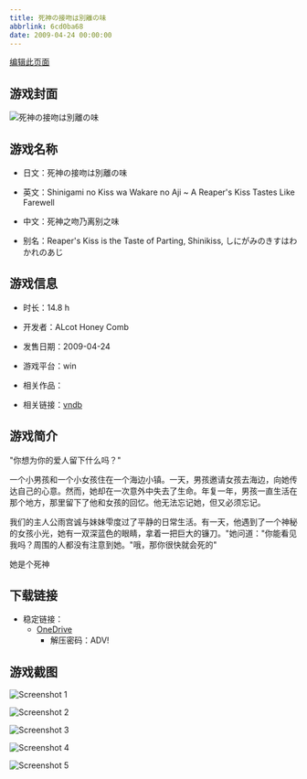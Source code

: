 ```yaml
---
title: 死神の接吻は別離の味
abbrlink: 6cd0ba68
date: 2009-04-24 00:00:00
---
```

[编辑此页面](https://github.com/ACG-3/ADV3-source/blob/main/source/_posts/games/%E6%AD%BB%E7%A5%9E%E3%81%AE%E6%8E%A5%E5%90%BB%E3%81%AF%E5%88%A5%E9%9B%A2%E3%81%AE%E5%91%B3.md)

## 游戏封面

![死神の接吻は別離の味](https://pan.timero.xyz/d/onedrive/img_lib_001/%E6%AD%BB%E7%A5%9E%E3%81%AE%E6%8E%A5%E5%90%BB%E3%81%AF%E5%88%A5%E9%9B%A2%E3%81%AE%E5%91%B3_cover.avif)


## 游戏名称

- 日文：死神の接吻は別離の味
- 英文：Shinigami no Kiss wa Wakare no Aji ~ A Reaper's Kiss Tastes Like Farewell
- 中文：死神之吻乃离别之味

- 别名：Reaper's Kiss is the Taste of Parting, Shinikiss, しにがみのきすはわかれのあじ


## 游戏信息

- 时长：14.8 h
- 开发者：ALcot Honey Comb
- 发售日期：2009-04-24
- 游戏平台：win
- 相关作品：

- 相关链接：[vndb](https://vndb.org/v1660)


## 游戏简介

"你想为你的爱人留下什么吗？"

一个小男孩和一个小女孩住在一个海边小镇。一天，男孩邀请女孩去海边，向她传达自己的心意。然而，她却在一次意外中失去了生命。年复一年，男孩一直生活在那个地方，那里留下了他和女孩的回忆。他无法忘记她，但又必须忘记。

我们的主人公雨宫诚与妹妹雫度过了平静的日常生活。有一天，他遇到了一个神秘的女孩小光，她有一双深蓝色的眼睛，拿着一把巨大的镰刀。"她问道："你能看见我吗？周围的人都没有注意到她。"哦，那你很快就会死的"

她是个死神




## 下载链接

- 稳定链接：
    - [OneDrive](https://pan.timero.xyz/onedrive/adv_lib_001/%E6%AD%BB%E7%A5%9E%E3%81%AE%E6%8E%A5%E5%90%BB%E3%81%AF%E5%88%A5%E9%9B%A2%E3%81%AE%E5%91%B3)
        - 解压密码：ADV!



## 游戏截图


![Screenshot 1](https://pan.timero.xyz/d/onedrive/img_lib_001/%E6%AD%BB%E7%A5%9E%E3%81%AE%E6%8E%A5%E5%90%BB%E3%81%AF%E5%88%A5%E9%9B%A2%E3%81%AE%E5%91%B3_Screenshot_1.avif)

![Screenshot 2](https://pan.timero.xyz/d/onedrive/img_lib_001/%E6%AD%BB%E7%A5%9E%E3%81%AE%E6%8E%A5%E5%90%BB%E3%81%AF%E5%88%A5%E9%9B%A2%E3%81%AE%E5%91%B3_Screenshot_2.avif)

![Screenshot 3](https://pan.timero.xyz/d/onedrive/img_lib_001/%E6%AD%BB%E7%A5%9E%E3%81%AE%E6%8E%A5%E5%90%BB%E3%81%AF%E5%88%A5%E9%9B%A2%E3%81%AE%E5%91%B3_Screenshot_3.avif)

![Screenshot 4](https://pan.timero.xyz/d/onedrive/img_lib_001/%E6%AD%BB%E7%A5%9E%E3%81%AE%E6%8E%A5%E5%90%BB%E3%81%AF%E5%88%A5%E9%9B%A2%E3%81%AE%E5%91%B3_Screenshot_4.avif)

![Screenshot 5](https://pan.timero.xyz/d/onedrive/img_lib_001/%E6%AD%BB%E7%A5%9E%E3%81%AE%E6%8E%A5%E5%90%BB%E3%81%AF%E5%88%A5%E9%9B%A2%E3%81%AE%E5%91%B3_Screenshot_5.avif)

